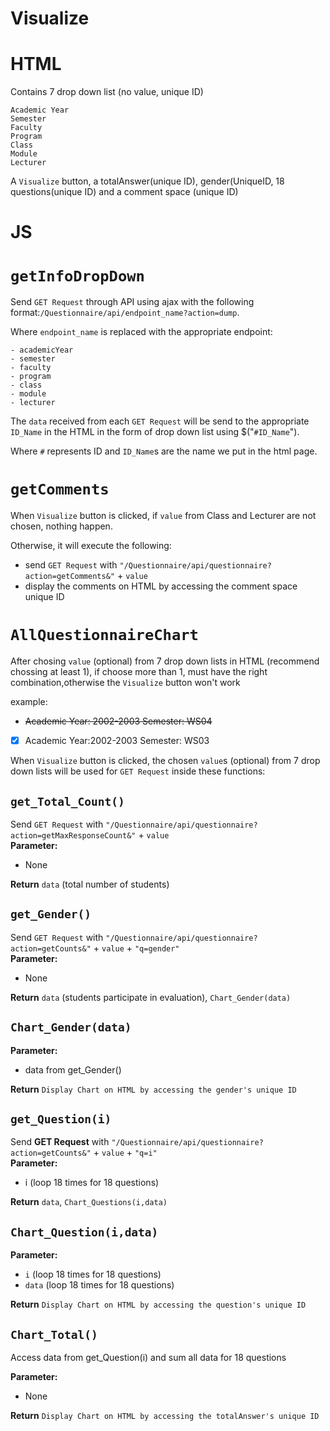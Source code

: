 Visualize
===

HTML
===

Contains 7 drop down list (no value, unique ID)

```
Academic Year
Semester
Faculty
Program
Class
Module
Lecturer
```

A ``Visualize`` button, a totalAnswer(unique ID), gender(UniqueID, 18 questions(unique ID) and a comment space (unique ID)

JS
===

``getInfoDropDown``
===

Send `GET Request` through API using ajax with the following format:``/Questionnaire/api/endpoint_name?action=dump``.

Where ``endpoint_name`` is replaced with the appropriate endpoint:
```
- academicYear
- semester
- faculty
- program
- class
- module
- lecturer
```

The `data` received from each `GET Request` will be send to the appropriate ``ID_Name`` in the HTML in the form of drop down list using $("``#ID_Name``").

Where ``#`` represents ID and  ``ID_Name``s are the name we put in the html page.

``getComments``
===

When ``Visualize`` button is clicked, if `value` from Class and Lecturer are not chosen, nothing happen.

Otherwise, it will execute the following:
+ send `GET Request` with `"/Questionnaire/api/questionnaire?action=getComments&"` + `value`
+ display the comments on HTML by accessing the comment space unique ID


``AllQuestionnaireChart``
===

After chosing `value` (optional) from 7 drop down lists in HTML (recommend chossing at least 1), if choose more than 1, must have the right combination,otherwise the ``Visualize`` button won't work

example:
- ~~Academic Year: 2002-2003 Semester: WS04~~
-  [x] Academic Year:2002-2003 Semester: WS03

When ``Visualize`` button is clicked, the chosen `value`s (optional) from 7 drop down lists will be used for ``GET Request`` inside these functions:

`get_Total_Count()`
---

Send `GET Request` with `"/Questionnaire/api/questionnaire?action=getMaxResponseCount&"` + `value`\
**Parameter:**
+ None

**Return** `data` (total number of students)

`get_Gender()`
---

Send `GET Request` with `"/Questionnaire/api/questionnaire?action=getCounts&"` + `value` + `"q=gender"`\
**Parameter:**
+ None

**Return** `data` (students participate in evaluation), `Chart_Gender(data)`

`Chart_Gender(data)`
---

**Parameter:** 
+ data from get_Gender()

**Return** `Display Chart on HTML by accessing the gender's unique ID`

`get_Question(i)`
---

Send **GET Request** with `"/Questionnaire/api/questionnaire?action=getCounts&"` + `value` + `"q=i"`\
**Parameter:** 
+ i (loop 18 times for 18 questions)

**Return** `data`, `Chart_Questions(i,data)` 

`Chart_Question(i,data)`
---

**Parameter:**
+ `i` (loop 18 times for 18 questions)
+ `data` (loop 18 times for 18 questions)

**Return** `Display Chart on HTML by accessing the question's unique ID`

`Chart_Total()`
---

Access data from get_Question(i) and sum all data for 18 questions

**Parameter:** 
+ None

**Return** `Display Chart on HTML by accessing the totalAnswer's unique ID`
